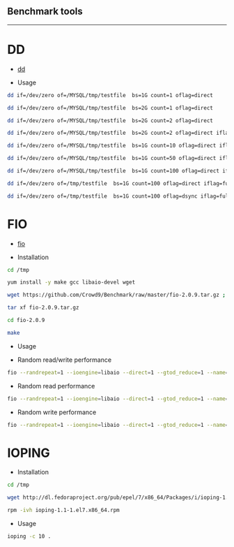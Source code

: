 ## Benchmark tools  
- - - -  
# DD
- [dd](https://www.thomas-krenn.com/en/wiki/Linux_I/O_Performance_Tests_using_dd)  

- Usage  
```bash
dd if=/dev/zero of=/MYSQL/tmp/testfile  bs=1G count=1 oflag=direct

dd if=/dev/zero of=/MYSQL/tmp/testfile  bs=2G count=1 oflag=direct

dd if=/dev/zero of=/MYSQL/tmp/testfile  bs=2G count=2 oflag=direct

dd if=/dev/zero of=/MYSQL/tmp/testfile  bs=2G count=2 oflag=direct iflag=fullblock

dd if=/dev/zero of=/MYSQL/tmp/testfile  bs=1G count=10 oflag=direct iflag=fullblock

dd if=/dev/zero of=/MYSQL/tmp/testfile  bs=1G count=50 oflag=direct iflag=fullblock

dd if=/dev/zero of=/MYSQL/tmp/testfile  bs=1G count=100 oflag=direct iflag=fullblock

dd if=/dev/zero of=/tmp/testfile  bs=1G count=100 oflag=direct iflag=fullblock

dd if=/dev/zero of=/tmp/testfile  bs=1G count=100 oflag=dsync iflag=fullblock
```

# FIO  
- [fio](https://www.binarylane.com.au/support/solutions/articles/1000055889-how-to-benchmark-disk-i-o)  

- Installation  
```bash
cd /tmp

yum install -y make gcc libaio-devel wget

wget https://github.com/Crowd9/Benchmark/raw/master/fio-2.0.9.tar.gz ; 

tar xf fio-2.0.9.tar.gz

cd fio-2.0.9

make
```

- Usage  

- Random read/write performance  
```bash
fio --randrepeat=1 --ioengine=libaio --direct=1 --gtod_reduce=1 --name=test --filename=test --bs=4k --iodepth=64 --size=4G --readwrite=randrw --rwmixread=75
```

- Random read performance  
```bash
fio --randrepeat=1 --ioengine=libaio --direct=1 --gtod_reduce=1 --name=test --filename=test --bs=4k --iodepth=64 --size=4G --readwrite=randread
```

- Random write performance  
```bash
fio --randrepeat=1 --ioengine=libaio --direct=1 --gtod_reduce=1 --name=test --filename=test --bs=4k --iodepth=64 --size=4G --readwrite=randwrite
```

# IOPING  

- Installation  
```bash
cd /tmp

wget http://dl.fedoraproject.org/pub/epel/7/x86_64/Packages/i/ioping-1.1-1.el7.x86_64.rpm

rpm -ivh ioping-1.1-1.el7.x86_64.rpm

```

- Usage
```bash
ioping -c 10 .
```




